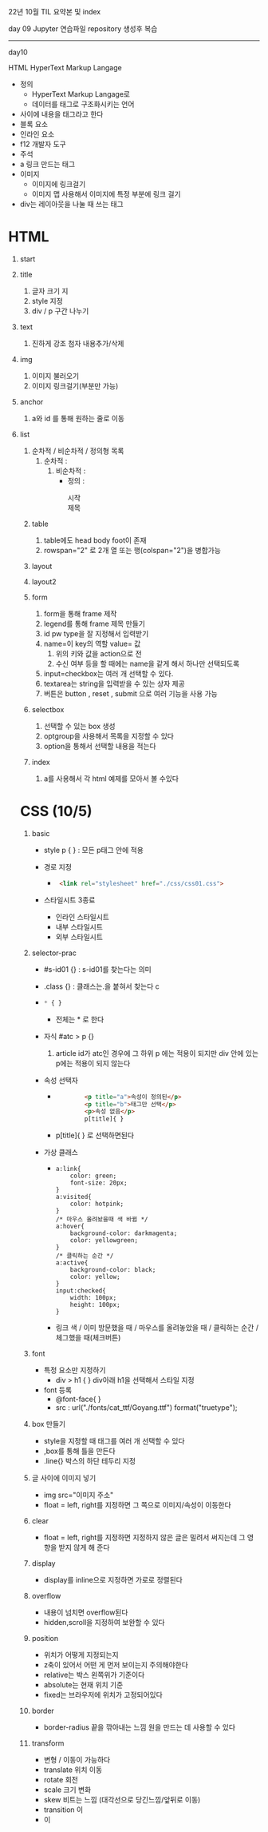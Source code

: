 22년 10월 TIL 요약본 및 index

day 09 Jupyter 연습파일 repository 생성후 복습



---

day10

HTML HyperText Markup Langage

- 정의
  - HyperText Markup Langage로
  - 데이터를 태그로 구조화시키는 언어
- <tag> 사이에 내용을 태그라고 한다
- 블록 요소
- 인라인 요소
- f12 개발자 도구
- 주석 <!---->
- a 링크 만드는 태그
- 이미지 
  - 이미지에 링크걸기
  - 이미지 맵 사용해서 이미지에 특정 부분에 링크 걸기
- div는 레이아웃을 나눌 때 쓰는 태그

# HTML

1. start
2. title
   1. 글자 크기 지
   2. style 지정
   3. div / p 구간 나누기
3. text
   1. 진하게 강조 첨자 내용추가/삭제
4. img
   1. 이미지 불러오기
   2. 이미지 링크걸기(부분만 가능)
5. anchor
   1. a와 id 를 통해 원하는 줄로 이동
6. list
   1. 순차적 / 비순차적 / 정의형 목록
      1.  순차적 : <ol> <il>
      2. 비순차적 : <ul> <il>
      3. 정의 : <dl> 시작<dt>제목<dd>
7. table
   1. table에도 head body foot이 존재
   2. rowspan="2" 로 2개 열 또는 행(colspan="2")을 병합가능
8. layout
9. layout2
10. form
    1. form을 통해 frame 제작
    2. legend를 통해  frame 제목 만들기
    3. id pw type을 잘 지정해서 입력받기
    4. name=이 key의 역할 value= 값
       1. 위의 키와 값을 action으로 전
       2. 수신 여부 등을 할 때에는 name을 같게 해서 하나만 선택되도록
    5. input=checkbox는 여러 개 선택할 수 있다.
    6. textarea는 string을 입력받을 수 있는 상자 제공
    7. 버튼은 button , reset , submit 으로 여러 기능을  사용 가능
11. selectbox
    1. 선택할 수 있는 box 생성
    2. optgroup을 사용해서 목록을 지정할 수 있다
    3. option을 통해서 선택할 내용을 적는다

12. index
    1. a를 사용해서 각 html 예제를 모아서 볼 수있다 

#  CSS (10/5)

1. basic

   - style p { } : 모든 p태그 안에 적용

   - 경로 지정

     - ```html
        <link rel="stylesheet" href="./css/css01.css">
       ```

   - 스타일시트 3종료

     - 인라인 스타일시트
     - 내부 스타일시트
     - 외부 스타일시트

2. selector-prac

   - #s-id01 {} : s-id01를 찾는다는 의미

   - .class {} : 클래스는.을 붙혀서 찾는다 c

   - ```css
     * { }
     ```

     -  전체는 * 로 한다 

   - 자식  #atc > p {}

     1. article id가 atc인 경우에 그 하위 p 에는 적용이 되지만  div 안에 있는 p에는 적용이 되지 않는다

   - 속성 선택자

     - ```html
               <p title="a">속성이 정의된</p>
               <p title="b">태그만 선택</p>
               <p>속성 없음</p>
               p[title]{ }
       ```

     -    p[title]{ } 로 선택하면된다

   - 가상 클래스

     - ```
       a:link{
           color: green;
           font-size: 20px;
       }
       a:visited{
           color: hotpink;
       }
       /* 마우스 올려놨을때 색 바뀜 */
       a:hover{
           background-color: darkmagenta;
           color: yellowgreen;
       }
       /* 클릭하는 순간 */
       a:active{
           background-color: black;
           color: yellow;
       }
       input:checked{
           width: 100px;
           height: 100px;
       }
       ```

     - 링크 색 / 이미 방문했을 때 / 마우스를 올려놓았을 때 / 클릭하는 순간 / 체그했을 때(체크버튼)

3. font

   - 특정 요소만 지정하기 
     - div > h1 { } div아래 h1을 선택해서 스타일 지정
   - font 등록
     - @font-face{ }
     - src : url("./fonts/cat_ttf/Goyang.ttf") format("truetype");

4. box 만들기

   - style을 지정할 때 태그를 여러 개 선택할 수 있다
   - ,box를 통해 틀을 만든다
   - .line{} 박스의 하단 테두리 지정

5. 글 사이에 이미지 넣기

   - img src="이미지 주소"
   - float = left, right를 지정하면 그 쪽으로 이미지/속성이 이동한다

6. clear

   - float = left, right를 지정하면 지정하지 않은 글은 밀려서 써지는데 그 영향을 받지 않게 해 준다

7. display

   - display를 inline으로 지정하면 가로로 정렬된다

8. overflow

   - 내용이 넘치면 overflow된다
   - hidden,scroll을 지정하여 보완할 수 있다

9. position

   - 위치가 어떻게 지정되는지
   - z축이 있어서 어떤 게 먼저 보이는지 주의해야한다
   - relative는 박스 왼쪽위가 기준이다
   - absolute는 현재 위치 기준
   - fixed는 브라우저에 위치가 고정되어있다

10. border

    - border-radius 끝을 깎아내는 느낌 원을 만드는 데 사용할 수 있다

11. transform

    - 변형 / 이동이 가능하다
    - translate 위치 이동
    - rotate 회전
    - scale 크기 변화
    - skew 비트는 느낌 (대각선으로 당긴느낌/앞뒤로 이동)
    -  transition 이
      - 이
